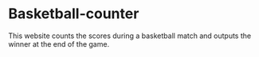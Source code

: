 # Basketball-counter
This website counts the scores during a basketball match and outputs the winner at the end of the game.
